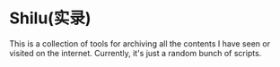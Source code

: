 # Shilu(实录)

This is a collection of tools for archiving all the contents I have seen or visited on
the internet. Currently, it's just a random bunch of scripts.
